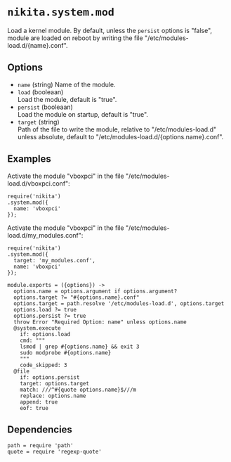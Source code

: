 
# `nikita.system.mod`

Load a kernel module. By default, unless the `persist` options is "false",
module are loaded on reboot by writing the file "/etc/modules-load.d/{name}.conf".

## Options

*   `name` (string)
    Name of the module.
*   `load` (booleaan)   
    Load the module, default is "true".
*   `persist` (booleaan)   
    Load the module on startup, default is "true".
*   `target` (string)   
    Path of the file to write the module, relative to "/etc/modules-load.d"
    unless absolute, default to "/etc/modules-load.d/{options.name}.conf".

## Examples

Activate the module "vboxpci" in the file "/etc/modules-load.d/vboxpci.conf":

```
require('nikita')
.system.mod({
  name: 'vboxpci'
});
```

Activate the module "vboxpci" in the file "/etc/modules-load.d/my_modules.conf":

```
require('nikita')
.system.mod({
  target: 'my_modules.conf',
  name: 'vboxpci'
});
```

    module.exports = ({options}) ->
      options.name = options.argument if options.argument?
      options.target ?= "#{options.name}.conf"
      options.target = path.resolve '/etc/modules-load.d', options.target
      options.load ?= true
      options.persist ?= true
      throw Error "Required Option: name" unless options.name
      @system.execute
        if: options.load
        cmd: """
        lsmod | grep #{options.name} && exit 3
        sudo modprobe #{options.name}
        """
        code_skipped: 3
      @file
        if: options.persist
        target: options.target
        match: ///^#{quote options.name}$///m
        replace: options.name
        append: true
        eof: true

## Dependencies

    path = require 'path'
    quote = require 'regexp-quote'
